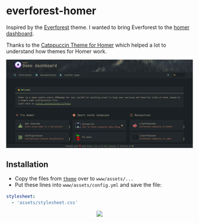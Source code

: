 # everforest-homer
Inspired by the [Everforest](https://github.com/sainnhe/everforest) theme. I wanted to bring Everforest to the
[homer dashboard](https://github.com/bastienwirtz/homer).

Thanks to the [Catppuccin Theme for Homer](https://github.com/mrpbennett/catppuccin-homer) which helped a lot to understand how themes for Homer work.

![Everforest](./example/preview.png)

## Installation

- Copy the files from [`theme`](./theme) over to
  `www/assets/...`
- Put these lines into `www/assets/config.yml` and save the file:

```yaml
stylesheet:
  - 'assets/stylesheet.css'
```


<p align="center"><a href="https://github.com/thorstenstoehr/everforest-homer/blob/main/LICENSE"><img src="https://img.shields.io/static/v1.svg?style=for-the-badge&label=License&message=MIT&logoColor=d9e0ee&colorA=302d41&colorB=b7bdf8"/></a></p>
